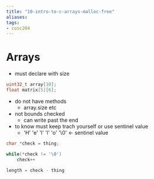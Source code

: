 ```yaml
---
title: "10-intro-to-c-arrays-malloc-free"
aliases: 
tags: 
- cosc204
---
```


# Arrays
- must declare with size

``` c
uint32_t array[10];
float matrix[5][6];
```

- do not have methods
	- array.size etc
- not bounds checked
	- can write past the end
- to know must keep trach yourself or use sentinel value
	- 'H' 'e' 'l' 'l' 'o' '\0' <- sentinel value

``` c
char *check = thing;

while(*check != '\0')
	check++

length = check - thing
```